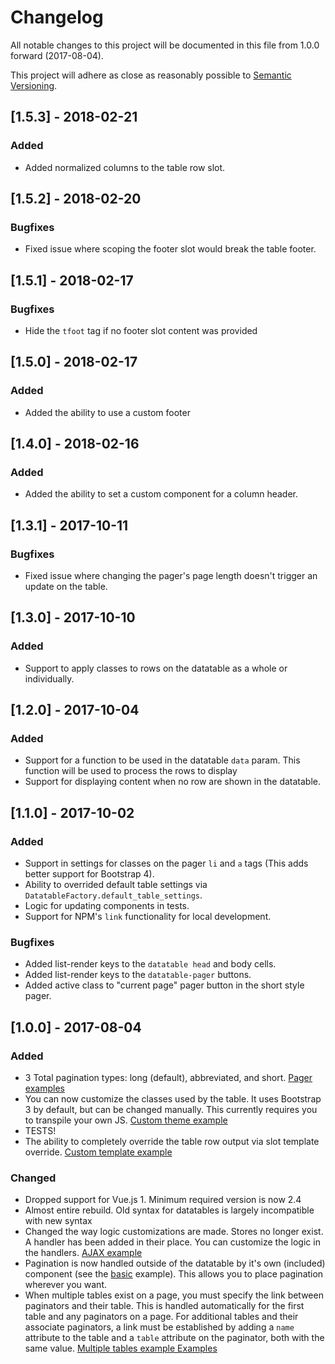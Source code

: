 # Changelog
All notable changes to this project will be documented in this file from 1.0.0 forward (2017-08-04).

This project will adhere as close as reasonably possible to [Semantic Versioning](http://semver.org/spec/v2.0.0.html).

## [1.5.3] - 2018-02-21

### Added

 - Added normalized columns to the table row slot.

## [1.5.2] - 2018-02-20

### Bugfixes

 - Fixed issue where scoping the footer slot would break the table footer.

## [1.5.1] - 2018-02-17

### Bugfixes

 - Hide the `tfoot` tag if no footer slot content was provided

## [1.5.0] - 2018-02-17

### Added

 - Added the ability to use a custom footer

## [1.4.0] - 2018-02-16

### Added

 - Added the ability to set a custom component for a column header.

## [1.3.1] - 2017-10-11

### Bugfixes

 - Fixed issue where changing the pager's page length doesn't trigger an update on the table.

## [1.3.0] - 2017-10-10

### Added

 - Support to apply classes to rows on the datatable as a whole or individually.

## [1.2.0] - 2017-10-04

### Added

 - Support for a function to be used in the datatable `data` param. This function will be used to process the rows to display
 - Support for displaying content when no row are shown in the datatable.

## [1.1.0] - 2017-10-02

### Added

 - Support in settings for classes on the pager `li` and `a` tags (This adds better support for Bootstrap 4).
 - Ability to overrided default table settings via `DatatableFactory.default_table_settings`.
 - Logic for updating components in tests.
 - Support for NPM's `link` functionality for local development.

### Bugfixes

 - Added list-render keys to the `datatable head` and body cells.
 - Added list-render keys to the `datatable-pager` buttons.
 - Added active class to "current page" pager button in the short style pager.

## [1.0.0] - 2017-08-04

### Added

 - 3 Total pagination types: long (default), abbreviated, and short. [Pager examples](examples/pager-styles/index.html)
 - You can now customize the classes used by the table. It uses Bootstrap 3 by default, but can be changed manually. This currently requires you to transpile your own JS. [Custom theme example](examples/custom-theme/app.js)
 - TESTS!
 - The ability to completely override the table row output via slot template override. [Custom template example](examples/custom-template/app.js)

### Changed

 - Dropped support for Vue.js 1. Minimum required version is now 2.4
 - Almost entire rebuild. Old syntax for datatables is largely incompatible with new syntax
 - Changed the way logic customizations are made. Stores no longer exist. A handler has been added in their place. You can customize the logic in the handlers. [AJAX example](examples/ajax/app.js)
 - Pagination is now handled outside of the datatable by it's own (included) component (see the [basic](examples/basic/index.html) example). This allows you to place pagination wherever you want.
 - When multiple tables exist on a page, you must specify the link between paginators and their table. This is handled automatically for the first table and any paginators on a page. For additional tables and their associate paginators, a link must be established by adding a `name` attribute to the table and a `table` attribute on the paginator, both with the same value. [Multiple tables example Examples](examples/multiple-tables/index.html)
